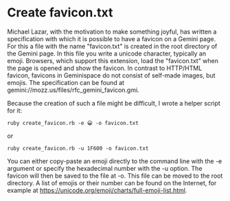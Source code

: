 # Create favicon.txt

Michael Lazar, with the motivation to make something joyful, has written a specification with which it is possible to have a favicon on a Gemini page.
For this a file with the name "favicon.txt" is created in the root directory of the Gemini page. In this file you write a unicode character, typically an emoji. Browsers, which support this extension, load the "favicon.txt" when the page is opened and show the favicon. In contrast to HTTP/HTML favicon, favicons in Geminispace do not consist of self-made images, but emojis. The specification can be found at gemini://mozz.us/files/rfc_gemini_favicon.gmi.

Because the creation of such a file might be difficult, I wrote a helper script for it:
```
ruby create_favicon.rb -e 😀 -o favicon.txt
```
or
```
ruby create_favicon.rb -u 1F600 -o favicon.txt
```
You can either copy-paste an emoji directly to the command line with the -e argument or specify the hexadecimal number with the -u option. The favicon will then be saved to the file at -o. This file can be moved to the root directory.
A list of emojis or their number can be found on the Internet, for example at https://unicode.org/emoji/charts/full-emoji-list.html.
